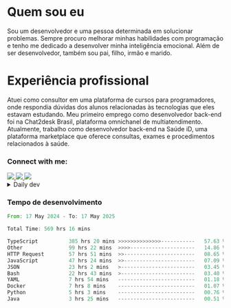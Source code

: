 # Quem sou eu
Sou um desenvolvedor e uma pessoa determinada em solucionar problemas. Sempre procuro melhorar minhas habilidades com programação e tenho me dedicado a desenvolver minha inteligência emocional. Além de ser desenvolvedor, também sou pai, filho, irmão e marido.

# Experiência profissional
Atuei como consultor em uma plataforma de cursos para programadores, onde respondia dúvidas dos alunos relacionadas às tecnologias que eles estavam estudando.
Meu primeiro emprego como desenvolvedor back-end foi na Chat2desk Brasil, plataforma omnichanel de multiatendimento.
Atualmente, trabalho como desenvolvedor back-end na Saúde iD, uma plataforma marketplace que oferece consultas, exames e procedimentos relacionados à saúde.

### Connect with me:
<a href="https://www.linkedin.com/in/theusmoreira" target="_blank" >
<img src="https://img.shields.io/badge/linkedin-%230077B5.svg?&style=for-the-badge&logo=linkedin&logoColor=white ">
</a>
<a href="https://www.instagram.com/matheus.s.moreira/" target="_blank">
<img src="https://img.shields.io/badge/instagram-%23E4405F.svg?&style=for-the-badge&logo=instagram&logoColor=white">
</a>
<a href="mailto:matheussm301@gmail.com"  target="_blank">
<img src="https://img.shields.io/badge/gmail-%23E4405F.svg?&style=for-the-badge&logo=gmail&logoColor=white">
</a>


<details>
  <summary>Daily dev </summary>
<p>
  <a href="https://app.daily.dev/matheussantos"><img src="https://github.com/matheus-santos-moreira/matheus-santos-moreira/blob/master/devcard.svg" width="200" alt="Matheus Santos's Dev Card"/></a>
 </p>
</details>

<h3>Tempo de desenvolvimento</h3>

<!--START_SECTION:waka-->

```rust
From: 17 May 2024 - To: 17 May 2025

Total Time: 569 hrs 16 mins

TypeScript          385 hrs 20 mins >>>>>>>>>>>>>>-----------   57.63 %
Other               99 hrs 22 mins  >>>>---------------------   14.86 %
HTTP Request        57 hrs 51 mins  >>-----------------------   08.65 %
JavaScript          47 hrs 24 mins  >>-----------------------   07.09 %
JSON                23 hrs 2 mins   >------------------------   03.45 %
Bash                22 hrs 43 mins  >------------------------   03.40 %
YAML                7 hrs 54 mins   -------------------------   01.18 %
Docker              7 hrs 8 mins    -------------------------   01.07 %
Python              5 hrs 3 mins    -------------------------   00.76 %
Java                3 hrs 25 mins   -------------------------   00.51 %
```

<!--END_SECTION:waka-->
